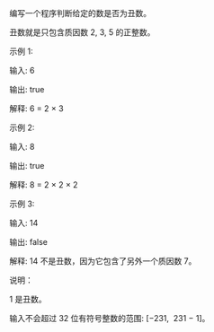 编写一个程序判断给定的数是否为丑数。

丑数就是只包含质因数 2, 3, 5 的正整数。

示例 1:

输入: 6

输出: true

解释: 6 = 2 × 3

示例 2:

输入: 8

输出: true

解释: 8 = 2 × 2 × 2

示例 3:

输入: 14

输出: false 

解释: 14 不是丑数，因为它包含了另外一个质因数 7。

说明：

1 是丑数。

输入不会超过 32 位有符号整数的范围: [−231,  231 − 1]。
